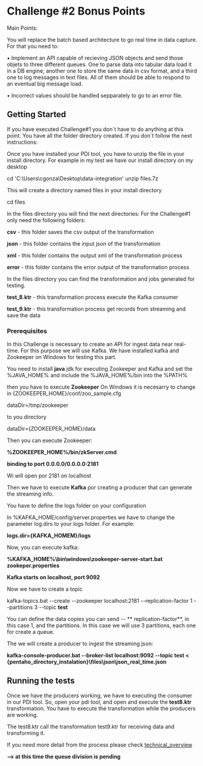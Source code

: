 # Challenge #2 Bonus Points

Main Points:

You will replace the batch based architecture to go real time in data capture. For that you need to:

• Implement an API capable of recieving JSON objects and send those objets to three different queues. One to parse data into
tabular data load it in a DB engine, another one to store the same data in csv format, and a third one to log messages in text files.
All of them should be able to respond to an eventual big message load.

• Incorrect values should be handled sepparately to go to an error file.


## Getting Started

If you have executed Challenge#1 you don´t have to do anything at this point. You have all the folder directory created.
If you don´t follow the next instructions:

Once you have installed your PDI tool, you have to unzip the file in your install directory. For example in my test we have our install directory on my desktop

cd 'C:\Users\cgonza\Desktop\data-integration' unzip files.7z

This will create a directory named files in your install directory

cd files

In the files directory you will find the next directories: For the Challenge#1 only need the following folders:

**csv** - this folder saves the csv output of the transformation

**json** - this folder contains the input json of the transformation

**xml** - this folder contains the output xml of the transformation process

**error** - this folder contains the error output of the transformation process


In the files directory you can find the transformation and jobs generated for testing.


**test_8.ktr** - this transformation process execute the Kafka consumer

**test_9.ktr** - this transformation process get records from streaming and save the data


### Prerequisites

In this Challenge is necessary to create an API for ingest data near real-time. For this purpose we will use Kafka. 
We have installed kafka and Zookeeper on Windows for testing this part.

You need to install **java** jdk for executing Zookeeper and Kafka and set the %JAVA_HOME% and include the %JAVA_HOME%/bin into the %PATH%

then you have to execute **Zookeeper** 
On Windows it is necesarry to change in {ZOOKEEPER_HOME}/conf/zoo_sample.cfg 

dataDir=/tmp/zookeeper 

to you directory

dataDir={ZOOKEEPER_HOME}/data

Then you can execute Zookeeper:

**%ZOOKEEPER_HOME%/bin/zkServer.cmd**

**binding to port 0.0.0.0/0.0.0.0:2181**
 
Wi will open por 2181 on localhost
 
 
Then we have to execute **Kafka** por creating a producer that can generate the streaming info. 
 
You have to define the logs folder on your configuration

In %KAFKA_HOME/config/server.properties we have to change the parameter log.dirs to your logs folder.
For example:
 
**logs.dir={KAFKA_HOMEM}/logs**
 
Now, you can execute kafka:
 
**%KAFKA_HOME%\bin\windows\zookeeper-server-start.bat zookeper.properties**
 
**Kafka starts on localhost, port 9092**
 
Now we have to create a topic
 
kafka-topics.bat --create --zookeeper localhost:2181 --replication-factor 1 --partitions 3 --topic **test**

You can define the data copies you can send -- ** replication-factor**, in this case 1, and the partitions.
In this case we will use 3 partitions, each one for create a queue.
 
The we will create a producer to ingest the streaming json:
 
**kafka-console-producer.bat --broker-list localhost:9092 --topic test < {pentaho_directory_instalation}\files\json\json_real_time.json**


## Running the tests

Once we have the producers working, we have to executing the consumer in our PDI tool.
So, open your pdi tool, and open and execute the **test8.ktr** transformation.
You have to execute the transformation while the producers are working. 

The test8.ktr call the transformation test9.ktr for receiving data and transforming it. 

If you need more detail from the process please check [technical_overview](technical_overview)

**--> at this time the queue division is pending**


